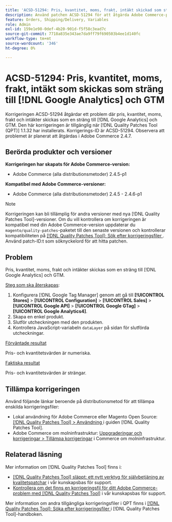 ```yaml
---
title: 'ACSD-51294: Pris, kvantitet, moms, frakt, intäkt skickad som sträng till [!DNL Google Analytics] och GTM'
description: Använd patchen ACSD-51294 för att åtgärda Adobe Commerce-problemet där pris, kvantitet, moms, frakt och intäkter skickas som en sträng till  [!DNL Google Analytics]  och GTM.
feature: Orders, Shipping/Delivery, Variables
role: Admin
exl-id: 159e1e98-0def-4b20-901d-f5f58c3ead7c
source-git-commit: 7718a835e343ae7da9ff79f690503b4ee1d140fc
workflow-type: tm+mt
source-wordcount: '346'
ht-degree: 0%

---
```


# ACSD-51294: Pris, kvantitet, moms, frakt, intäkt som skickas som sträng till [!DNL Google Analytics] och GTM

Korrigeringen ACSD-51294 åtgärdar ett problem där pris, kvantitet, moms, frakt och intäkter skickas som en sträng till [!DNL Google Analytics] och GTM. Den här korrigeringen är tillgänglig när [!DNL Quality Patches Tool (QPT)] 1.1.32 har installerats. Korrigerings-ID är ACSD-51294. Observera att problemet är planerat att åtgärdas i Adobe Commerce 2.4.7.

## Berörda produkter och versioner

**Korrigeringen har skapats för Adobe Commerce-version:**

* Adobe Commerce (alla distributionsmetoder) 2.4.5-p1

**Kompatibel med Adobe Commerce-versioner:**

* Adobe Commerce (alla distributionsmetoder) 2.4.5 - 2.4.6-p1

>[!NOTE]
>
>Korrigeringen kan bli tillämplig för andra versioner med nya [!DNL Quality Patches Tool]-versioner. Om du vill kontrollera om korrigeringen är kompatibel med din Adobe Commerce-version uppdaterar du `magento/quality-patches`-paketet till den senaste versionen och kontrollerar kompatibiliteten på [[!DNL Quality Patches Tool]: Sök efter korrigeringsfiler ](<https://experienceleague.adobe.com/tools/commerce-quality-patches/index.html?lang=sv-SE>). Använd patch-ID:t som söknyckelord för att hitta patchen.

## Problem

Pris, kvantitet, moms, frakt och intäkter skickas som en sträng till [!DNL Google Analytics] och GTM.

<u>Steg som ska återskapas</u>:

1. Konfigurera [!DNL Google Tag Manager] genom att gå till **[!UICONTROL Stores]** > **[!UICONTROL Configuration]** > **[!UICONTROL Sales]** > **[!UICONTROL Google API]** > **[!UICONTROL Google GTag]** > **[!UICONTROL Google Analytics4]**.
2. Skapa en enkel produkt.
3. Slutför utcheckningen med den produkten.
4. Kontrollera JavaScript-variabeln `dataLayer` på sidan för slutförda utcheckningar.

<u>Förväntade resultat</u>

Pris- och kvantitetsvärden är numeriska.

<u>Faktiska resultat</u>

Pris- och kvantitetsvärden är strängar.

## Tillämpa korrigeringen

Använd följande länkar beroende på distributionsmetod för att tillämpa enskilda korrigeringsfiler:

* Lokal användning för Adobe Commerce eller Magento Open Source: [[!DNL Quality Patches Tool] > Användning ](<https://experienceleague.adobe.com/docs/commerce-operations/tools/quality-patches-tool/usage.html?lang=sv-SE>) i guiden [!DNL Quality Patches Tool].
* Adobe Commerce om molninfrastruktur: [Uppgraderingar och korrigeringar > Tillämpa korrigeringar](https://experienceleague.adobe.com/docs/commerce-cloud-service/user-guide/develop/upgrade/apply-patches.html?lang=sv-SE) i Commerce om molninfrastruktur.

## Relaterad läsning

Mer information om [!DNL Quality Patches Tool] finns i:

* [[!DNL Quality Patches Tool] släppt: ett nytt verktyg för självbetjäning av kvalitetspatchar](/help/announcements/adobe-commerce-announcements/magento-quality-patches-released-new-tool-to-self-serve-quality-patches.md) i vår kunskapsbas för support.
* [Kontrollera om det finns en korrigeringsfil för ditt Adobe Commerce-problem med  [!DNL Quality Patches Tool]](/help/support-tools/patches-available-in-qpt-tool/check-patch-for-magento-issue-with-magento-quality-patches.md) i vår kunskapsbas för support.

Mer information om andra tillgängliga korrigeringsfiler i QPT finns i [[!DNL Quality Patches Tool]: Söka efter korrigeringsfiler ](<https://experienceleague.adobe.com/tools/commerce-quality-patches/index.html?lang=sv-SE>) i [!DNL Quality Patches Tool]-handboken.
